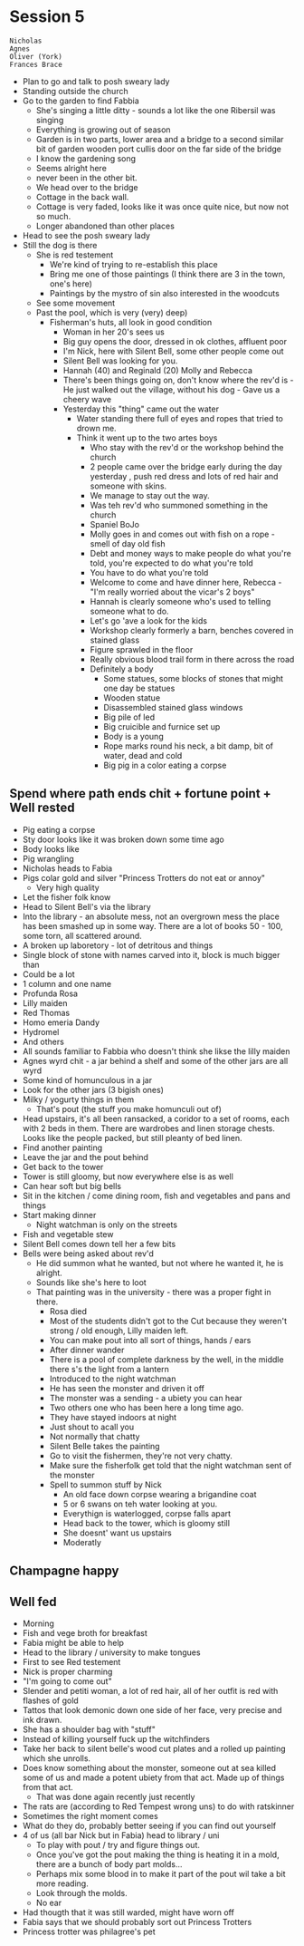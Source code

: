 # Session 5
```
Nicholas
Agnes
Oliver (York)
Frances Brace
```
 - Plan to go and talk to posh sweary lady
 - Standing outside the church
 - Go to the garden to find Fabbia
   - She's singing a little ditty - sounds a lot like the one Ribersil was singing
   - Everything is growing out of season
   - Garden is in two parts, lower area and a bridge to a second similar bit of garden wooden port cullis door on the far side of the bridge
   - I know the gardening song
   - Seems alright here
   - never been in the other bit.
   - We head over to the bridge
   - Cottage in the back wall.
   - Cottage is very faded, looks like it was once quite nice, but now not so much.
   - Longer abandoned than other places
 - Head to see the posh sweary lady
 - Still the dog is there 
   - She is red testement
     - We're kind of trying to re-establish this place
     - Bring me one of those paintings (I think there are 3 in the town, one's here)
     - Paintings by the mystro of sin also interested in the woodcuts
   - See some movement
   - Past the pool, which is very (very) deep)
     - Fisherman's huts, all look in good condition
       - Woman in her 20's sees us
       - Big guy opens the door, dressed in ok clothes, affluent poor
       - I'm Nick, here with Silent Bell, some other people come out
       - Silent Bell was looking for you.
       - Hannah (40) and Reginald (20) Molly and Rebecca 
       - There's been things going on, don't know where the rev'd is - He just walked out the village, without his dog - Gave us a cheery wave
       - Yesterday this "thing" came out the water
         - Water standing there full of eyes and ropes that tried to drown me.
         - Think it went up to the two artes boys
           - Who stay with the rev'd or the workshop behind the church
           - 2 people came over the bridge early during the day yesterday , push red dress and lots of red hair and someone with skins.
           - We manage to stay out the way.
           - Was teh rev'd who summoned something in the church
           - Spaniel BoJo 
           - Molly goes in and comes out with fish on a rope - smell of day old fish
           - Debt and money ways to make people do what you're told, you're expected to do what you're told
           - You have to do what you're told
           - Welcome to come and have dinner here, Rebecca - "I'm really worried about the vicar's 2 boys"
           - Hannah is clearly someone who's used to telling someone what to do.
           - Let's go 'ave a look for the kids
           - Workshop clearly formerly a barn, benches covered in stained glass
           - Figure sprawled in the floor
           - Really obvious blood trail form in there across the road
           - Definitely a body
             - Some statues, some blocks of stones that might one day be statues
             - Wooden statue
             - Disassembled stained glass windows
             - Big pile of led
             - Big cruicible and furnice set up
             - Body is a young
             - Rope marks round his neck, a bit damp, bit of water, dead and cold
             - Big pig in a color eating a corpse
## Spend where path ends chit + fortune point + Well rested
 - Pig eating a corpse 
 - Sty door looks like it was broken down some time ago
 - Body looks like 
 - Pig wrangling
 - Nicholas heads to Fabia
 - Pigs colar gold and silver "Princess Trotters do not eat or annoy"
   - Very high quality
 - Let the fisher folk know
 - Head to Silent Bell's via the library
 - Into the library - an absolute mess, not an overgrown mess the place has been smashed up in some way. There are a lot of books 50 - 100, some torn, all scattered around.
 - A broken up laboretory - lot of detritous and things
 - Single block of stone with names carved into it, block is much bigger than 
 - Could be a lot 
 - 1 column and one name 
 - Profunda Rosa
 - Lilly maiden
 - Red Thomas
 - Homo emeria Dandy
 - Hydromel
 - And others
 - All sounds familiar to Fabbia who doesn't think she likse the lilly maiden
 - Agnes wyrd chit - a jar behind a shelf and some of the other jars are all wyrd
 - Some kind of homunculous in a jar
 - Look for the other jars (3 bigish ones)
 - Milky / yogurty things in them
   - That's pout (the stuff you make homunculi out of)
 - Head upstairs, it's all been ransacked, a coridor to a set of rooms, each with 2 beds in them. There are wardrobes and linen storage chests. Looks like the people packed, but still pleanty of bed linen.
 - Find another painting
 - Leave the jar and the pout behind
 - Get back to the tower
 - Tower is still gloomy, but now everywhere else is as well
 - Can hear soft but big bells
 - Sit in the kitchen / come dining room, fish and vegetables and pans and things
 - Start making dinner
   - Night watchman is only on the streets
 - Fish and vegetable stew
 - Silent Bell comes down tell her a few bits
 - Bells were being asked about rev'd
   - He did summon what he wanted, but not where he wanted it, he is alright.
   - Sounds like she's here to loot
   - That painting was in the university - there was a proper fight in there.
     - Rosa died
     - Most of the students didn't got to the Cut because they weren't strong / old enough, Lilly maiden left.
     - You can make pout into all sort of things, hands / ears 
     - After dinner wander
     - There is a pool of complete darkness by the well, in the middle there s's the light from a lantern
     - Introduced to the night watchman
     - He has seen the monster and driven it off
     - The monster was a sending - a ubiety you can hear
     - Two others one who has been here a long time ago.
     - They have stayed indoors at night
     - Just shout to acall you
     - Not normally that chatty
     - Silent Belle takes the painting
     - Go to visit the fishermen, they're not very chatty.
     - Make sure the fisherfolk get told that the night watchman sent of the monster
     - Spell to summon stuff by Nick
       - An old face down corpse wearing a brigandine coat
       - 5 or 6 swans on teh water looking at you.
       - Everythign is waterlogged, corpse falls apart
       - Head back to the tower, which is gloomy still
       - She doesnt' want us upstairs
       - Moderatly 
  ## Champagne happy 
  ## Well fed
 - Morning
 - Fish and vege broth for breakfast
 - Fabia might be able to help
 - Head to the library / university to make tongues 
 - First to see Red testement
 - Nick is proper charming
 - "I'm going to come out"
 - Slender and petiti woman, a lot of red hair, all of her outfit is red with flashes of gold
 - Tattos that look demonic down one side of her face, very precise and ink drawn.
 - She has a shoulder bag with "stuff"
 - Instead of killing yourself fuck up the witchfinders
 - Take her back to silent belle's wood cut plates and a rolled up painting which she unrolls.
 - Does know something about the monster, someone out at sea killed some of us and made a potent ubiety from that act. Made up of things from that act.
   - That was done again recently just recently
 - The rats are (according to Red Tempest wrong uns) to do with ratskinner
 - Sometimes the right moment comes 
 - What do they do, probably better seeing if you can find out yourself
 - 4 of us (all bar Nick but in Fabia) head to library  / uni
   - To play with pout / try and figure things out.
   - Once you've got the pout making the thing is heating it in a mold, there are a bunch of body part molds...
   - Perhaps mix some blood in to make it part of the pout wil take a bit more reading.
   - Look through the molds.
   - No ear
 - Had thougth that it was still warded, might have worn off 
 - Fabia says that we should probably sort out Princess Trotters
 - Princess trotter was philagree's pet